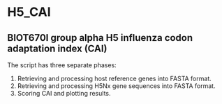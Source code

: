 # H5_CAI
## BIOT670I group alpha H5 influenza codon adaptation index (CAI)

The script has three separate phases:

1. Retrieving and processing host reference genes into FASTA format.
2. Retrieving and processing H5Nx gene sequences into FASTA format.
3. Scoring CAI and plotting results.
